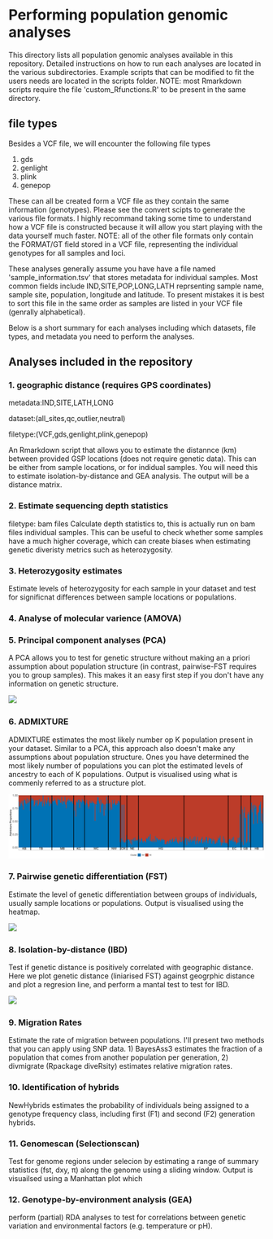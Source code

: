 # Performing population genomic analyses

This directory lists all population genomic analyses available in this repository.
Detailed instructions on how to run each analyses are located in the various subdirectories.
Example scripts that can be modified to fit the users needs are located in the scripts folder. NOTE: most Rmarkdown scripts require the file 'custom_Rfunctions.R' to be present in the same directory.

## file types
Besides a VCF file, we will encounter the following file types
1. gds
2. genlight
3. plink
4. genepop

These can all be created form a VCF file as they contain the same information (genotypes). Please see the convert scipts to generate the various file formats.
I highly recommand taking some time to understand how a VCF file is constructed because it will allow you start playing with the data yourself much faster. NOTE: all of the other file formats only contain the FORMAT/GT field stored in a VCF file, representing the individual genotypes for all samples and loci. 

These analyses generally assume you have have a file named 'sample_information.tsv' that stores metadata for individual samples. Most common fields include IND,SITE,POP,LONG,LATH reprsenting sample name, sample site, population, longitude and latitude. To present mistakes it is best to sort this file in the same order as samples are listed in your VCF file (genrally alphabetical).

Below is a short summary for each analyses including which datasets, file types, and metadata you need to perform the analyses.

## Analyses included in the repository 
### 1. geographic distance (requires GPS coordinates)
metadata:IND,SITE,LATH,LONG

dataset:(all_sites,qc,outlier,neutral)

filetype:(VCF,gds,genlight,plink,genepop)

An Rmarkdown script that allows you to estimate the distannce (km) between provided GSP locations (does not require genetic data). This can be either from sample locations, or for indidual samples. You will need this to estimate isolation-by-distance and GEA analysis. The output will be a distance matrix.

### 2. Estimate sequencing depth statistics
filetype: bam files
Calculate depth statistics to, this is actually run on bam files individual samples. 
This can be useful to check whether some samples have a much higher coverage, which can create biases when estimating genetic diveristy metrics such as heterozygosity. 

### 3. Heterozygosity estimates
Estimate levels of heterozygosity for each sample in your dataset and test for significnat differences between sample locations or populations.

### 4. Analyse of molecular varience (AMOVA)

### 5. Principal component analyses (PCA)
A PCA allows you to test for genetic structure without making an a priori assumption about population structure 
(in contrast, pairwise-FST requires you to group samples). This makes it an easy first step if you don't have any information on genetic structure.

![](Figures/5.PCA.png)

### 6. ADMIXTURE
ADMIXTURE estimates the most likely number op K population present in your dataset. Similar to a PCA, this approach also doesn't make any assumptions about population structure. Ones you have determined the most likely number of populations you can plot the estimated levels of ancestry to each of K populations. Output is visualised using what is commenly referred to as a structure plot. 

![](Figures/6.ADMIXTURE.png)

### 7. Pairwise genetic differentiation (FST)
Estimate the level of genetic differentiation between groups of individuals, usually sample locations or populations. Output is visualised using the heatmap. 

![](Figures/7.PWFST_heatmap.png)

### 8. Isolation-by-distance (IBD)
Test if genetic distance is positively correlated with geographic distance. Here we plot genetic distance (liniarised FST) against geogrphic distance and plot a regresion line, and perform a mantal test to test for IBD.

![](Figures/8.IBD_plot.png)

### 9. Migration Rates
Estimate the rate of migration between populations. I'll present two methods that you can apply using SNP data. 1) BayesAss3 estimates the fraction of a population that comes from another population per generation, 2) divmigrate (Rpackage diveRsity) estimates relative migration rates. 

### 10. Identification of hybrids
NewHybrids estimates the probability of individuals being assigned to a genotype frequency class, including first (F1) and second (F2) generation hybrids. 

### 11. Genomescan (Selectionscan)
Test for genome regions under selecion by estimating a range of summary statistics (fst, dxy, π) along the genome using a sliding window. Output is visuailsed using a Manhattan plot which 

### 12. Genotype-by-environment analysis (GEA)
perform (partial) RDA analyses to test for correlations between genetic variation and environmental factors (e.g. temperature or pH). 